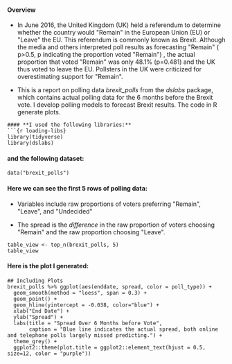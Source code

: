 #### **Overview**

- In June 2016, the United Kingdom (UK) held a referendum to determine whether the country would "Remain" in the European Union (EU) or "Leave" the EU. This referendum is commonly known as Brexit. Although the media and others interpreted poll results as forecasting "Remain" ( p>0.5, p indicating the proportion voted "Remain") , the actual proportion that voted "Remain" was only 48.1%  (p=0.481)  and the UK thus voted to leave the EU. Pollsters in the UK were criticized for overestimating support for "Remain". 

-  This is a report on polling data _brexit_polls_ from the _dslabs_ package, which contains actual polling data for the 6 months before the Brexit vote. I develop polling models to forecast Brexit results. The code in R generate plots.
                
```
#### **I used the following libraries:**
```{r loading-libs}
library(tidyverse)
library(dslabs)
```
#### **and the following dataset:**
```{r read-data, echo=TRUE}
data("brexit_polls")
```

#### **Here we can see the first 5 rows of polling data:**
- Variables include raw proportions of voters preferring "Remain", "Leave", and "Undecided" 

- The spread is the *difference* in the raw proportion of voters choosing "Remain" and the raw proportion choosing "Leave".


```{r table-view, echo=FALSE}
table_view <- top_n(brexit_polls, 5)
table_view
```

#### **Here is the plot I generated:**
```{r plots, echo=FALSE}
## Including Plots
brexit_polls %>% ggplot(aes(enddate, spread, color = poll_type)) +
  geom_smooth(method = "loess", span = 0.3) +
  geom_point() +
  geom_hline(yintercept = -0.038, color="blue") +
  xlab("End Date") +
  ylab("Spread") +
  labs(title = "Spread Over 6 Months before Vote",
       caption = "Blue line indicates the actual spread, both online and telephone polls largely missed predicting.") +
  theme_grey() +
  ggplot2::theme(plot.title = ggplot2::element_text(hjust = 0.5, size=12, color = "purple"))
